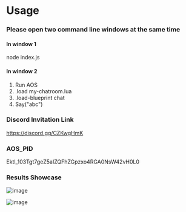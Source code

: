# Usage
### Please open two command line windows at the same time
#### In window 1
node index.js
#### In window 2
1. Run AOS
2. .load my-chatroom.lua
3. .load-blueprint chat
4. Say("abc")

### Discord Invitation Link
https://discord.gg/CZKwgHmK
### AOS_PID
Ektl_103Tgt7geZ5aIZQFhZGpzxo4RGA0NsW42vH0L0
### Results Showcase

![image](https://github.com/zhang987-q/ao-q3-chat-DC/assets/69396668/b6c0e657-beba-457e-bc5f-1b0b3c05bdcb)

![image](https://github.com/zhang987-q/ao-q3-chat-DC/assets/69396668/28ab0a7d-a091-4e4b-8a19-739ae8d3b96b)





